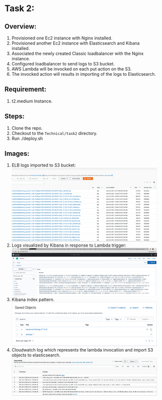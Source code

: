# Task 2:

## Overview:
1. Provisioned one Ec2 instance with Nginx installed.
2. Provisioned another Ec2 instance with Elasticsearch and Kibana installed.
3. Associated the newly created Classic loadbalancer with the Nginx instance.
4. Configured loadbalancer to send logs to S3 bucket.
5. AWS Lambda will be invocked on each put action on the S3.
6. The invocked action will results in importing of the logs to Elasticsearch.

## Requirement:
1. t2.medium Instance.

## Steps: 
1. Clone the repo.
2. Checkout to the `Technical/task2` directory.
3. Run ./deploy.sh

## Images:
1. ELB logs imported to S3 bucket: 
![alt text](https://github.com/kmohan778/Technical/blob/main/Images/Screenshot%202021-06-20%20at%209.11.04%20PM.png "Logo Title Text 1")
2. Logs visualized by Kibana in response to Lambda trigger: 
![alt text](https://github.com/kmohan778/Technical/blob/main/Images/Screenshot%202021-06-21%20at%208.35.49%20AM.png "Logo Title Text 1")
3. Kibana index pattern.
![alt text](https://github.com/kmohan778/Technical/blob/main/Images/Screenshot%202021-06-21%20at%208.36.16%20AM.png "Logo Title Text 1")
4. Cloudwatch log which represents the lambda invocation and import S3 objects to elasticsearch.
![alt text](https://github.com/kmohan778/Technical/blob/main/Images/Screenshot%202021-06-21%20at%208.50.10%20AM.png "Logo Title Text 1")
